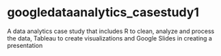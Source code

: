 # googledataanalytics_casestudy1
A data analytics case study that includes R to clean, analyze and process the data, Tableau to create visualizations and Google Slides in creating a presentation 
